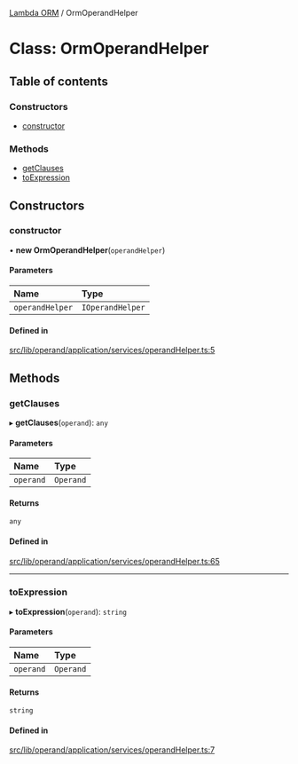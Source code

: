 [Lambda ORM](../README.md) / OrmOperandHelper

# Class: OrmOperandHelper

## Table of contents

### Constructors

- [constructor](OrmOperandHelper.md#constructor)

### Methods

- [getClauses](OrmOperandHelper.md#getclauses)
- [toExpression](OrmOperandHelper.md#toexpression)

## Constructors

### constructor

• **new OrmOperandHelper**(`operandHelper`)

#### Parameters

| Name | Type |
| :------ | :------ |
| `operandHelper` | `IOperandHelper` |

#### Defined in

[src/lib/operand/application/services/operandHelper.ts:5](https://github.com/FlavioLionelRita/lambdaorm/blob/0b03cab0/src/lib/operand/application/services/operandHelper.ts#L5)

## Methods

### getClauses

▸ **getClauses**(`operand`): `any`

#### Parameters

| Name | Type |
| :------ | :------ |
| `operand` | `Operand` |

#### Returns

`any`

#### Defined in

[src/lib/operand/application/services/operandHelper.ts:65](https://github.com/FlavioLionelRita/lambdaorm/blob/0b03cab0/src/lib/operand/application/services/operandHelper.ts#L65)

___

### toExpression

▸ **toExpression**(`operand`): `string`

#### Parameters

| Name | Type |
| :------ | :------ |
| `operand` | `Operand` |

#### Returns

`string`

#### Defined in

[src/lib/operand/application/services/operandHelper.ts:7](https://github.com/FlavioLionelRita/lambdaorm/blob/0b03cab0/src/lib/operand/application/services/operandHelper.ts#L7)
